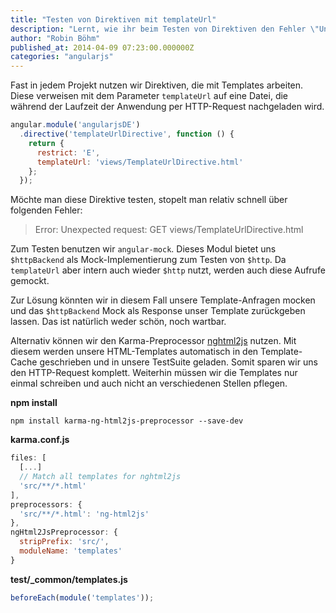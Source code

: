 ```yaml
---
title: "Testen von Direktiven mit templateUrl"
description: "Lernt, wie ihr beim Testen von Direktiven den Fehler \"Unexpected request\" vermeidet und Templates in AngularJS testet."
author: "Robin Böhm"
published_at: 2014-04-09 07:23:00.000000Z
categories: "angularjs"
---
```


Fast in jedem Projekt nutzen wir Direktiven, die mit Templates arbeiten. Diese verweisen mit dem Parameter `templateUrl` auf eine Datei, die während der Laufzeit der Anwendung per HTTP-Request nachgeladen wird.

```javascript
angular.module('angularjsDE')
  .directive('templateUrlDirective', function () {
    return {
      restrict: 'E',
      templateUrl: 'views/TemplateUrlDirective.html'
    };
  });
```


Möchte man diese Direktive testen, stopelt man relativ schnell über folgenden Fehler:

> Error: Unexpected request: GET views/TemplateUrlDirective.html

Zum Testen benutzen wir `angular-mock`. Dieses Modul bietet uns `$httpBackend` als Mock-Implementierung zum Testen von `$http`. Da `templateUrl` aber intern auch wieder `$http` nutzt, werden auch diese Aufrufe gemockt.

Zur Lösung könnten wir in diesem Fall unsere Template-Anfragen mocken und das `$httpBackend` Mock als Response unser Template zurückgeben lassen. Das ist natürlich weder schön, noch wartbar.

Alternativ können wir den Karma-Preprocessor [nghtml2js](https://github.com/karma-runner/karma-ng-html2js-preprocessor) nutzen. Mit diesem werden unsere HTML-Templates automatisch in den Template-Cache geschrieben und in unsere TestSuite geladen. Somit sparen wir uns den HTTP-Request komplett. Weiterhin müssen wir die Templates nur einmal schreiben und auch nicht an verschiedenen Stellen pflegen.

**npm install**

```shell
npm install karma-ng-html2js-preprocessor --save-dev
```

**karma.conf.js**

```javascript
files: [
  [...]
  // Match all templates for nghtml2js
  'src/**/*.html'
],
preprocessors: {
  'src/**/*.html': 'ng-html2js'
},
ngHtml2JsPreprocessor: {
  stripPrefix: 'src/',
  moduleName: 'templates'
}
```

**test/_common/templates.js**

```javascript
beforeEach(module('templates'));
```
